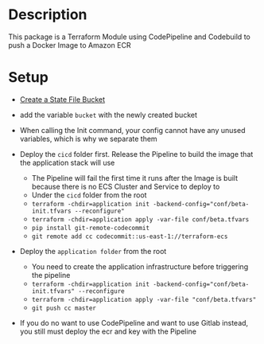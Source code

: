 # Description
This package is a Terraform Module using CodePipeline and Codebuild to push a Docker Image to Amazon ECR

# Setup
* [Create a State File Bucket](https://github.com/josjaf/examples/blob/master/aws/s3/tf_state_file.py)
* add the variable `bucket` with the newly created bucket
* When calling the Init command, your config cannot have any unused variables, which is why we separate them
* Deploy the `cicd` folder first. Release the Pipeline to build the image that the application stack will use
    * The Pipeline will fail the first time it runs after the Image is built because there is no ECS Cluster and Service to deploy to
    * Under the `cicd` folder from the root
    * `terraform -chdir=application init -backend-config="conf/beta-init.tfvars --reconfigure"`
    * `terraform -chdir=application apply -var-file conf/beta.tfvars`
    * `pip install git-remote-codecommit`
    * `git remote add cc codecommit::us-east-1://terraform-ecs `


* Deploy the `application folder` from the root
    * You need to create the application infrastructure before triggering the pipeline
    * `terraform -chdir=application init -backend-config="conf/beta-init.tfvars" --reconfigure`
    * `terraform -chdir=application apply -var-file "conf/beta.tfvars"`
    * `git push cc master`
* If you do no want to use CodePipeline and want to use Gitlab instead, you still must deploy the ecr and key with the Pipeline